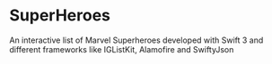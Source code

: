 # SuperHeroes
 An interactive list of Marvel Superheroes developed with Swift 3 and different frameworks like IGListKit, Alamofire and SwiftyJson
